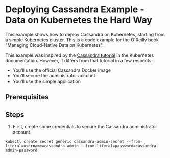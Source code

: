 # Deploying Cassandra Example - Data on Kubernetes the Hard Way
This example shows how to deploy Cassandra on Kubernetes, starting from a simple Kubernetes cluster.
This is a code example for the O'Reilly book "Managing Cloud-Native Data on Kubernetes".

This example was inspired by the [Cassandra tutorial](https://kubernetes.io/docs/tutorials/stateful-application/cassandra/) in the Kubernetes documentation. However, it differs from that tutorial in a few respects:

* You’ll use the official Cassandra Docker image
* You’ll secure the administrator account 
* You’ll use the simple application

## Prerequisites

## Steps

1. First, create some credentials to secure the Cassandra administrator account.

```   
kubectl create secret generic cassandra-admin-secret --from-literal=username=cassandra-admin --from-literal=password=cassandra-admin-password
```

